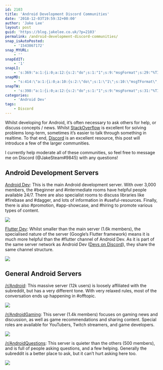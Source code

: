 ```yaml
---
id: 2103
title: 'Android Development Discord Communities'
date: '2018-12-03T19:59:32+00:00'
author: 'Jake Lee'
layout: post
guid: 'https://blog.jakelee.co.uk/?p=2103'
permalink: /android-development-discord-communities/
snap_isAutoPosted:
    - '1543867172'
snap_MYURL:
    - ''
snapEdIT:
    - '1'
snapLI:
    - 's:369:"a:1:{i:0;a:12:{s:2:"do";s:1:"1";s:9:"msgFormat";s:29:"%TITLE% %HCATS% %HTAGS% %URL%";s:8:"postType";s:1:"A";s:9:"isAutoImg";s:1:"A";s:8:"imgToUse";s:0:"";s:9:"isAutoURL";s:1:"A";s:8:"urlToUse";s:0:"";s:4:"doLI";i:0;s:8:"isPosted";s:1:"1";s:4:"pgID";s:0:"";s:7:"postURL";s:50:"www.linkedin.com/updates?topic=6475448290052837376";s:5:"pDate";s:19:"2018-12-03 19:59:40";}}";'
snapMD:
    - "s:414:\"a:1:{i:0;a:10:{s:2:\"do\";s:1:\"1\";s:10:\"msgTFormat\";s:7:\"%TITLE%\";s:9:\"msgFormat\";s:66:\"%ANNOUNCE%\r\n<br><br>\r\nFull post by %AUTHORNAME% available at %URL%\";s:9:\"isAutoURL\";s:1:\"A\";s:8:\"urlToUse\";s:0:\"\";s:4:\"doMD\";i:0;s:8:\"isPosted\";s:1:\"1\";s:4:\"pgID\";s:12:\"7f0c0d740802\";s:7:\"postURL\";s:82:\"https://medium.com/@JakeSteam/android-development-discord-communities-7f0c0d740802\";s:5:\"pDate\";s:19:\"2018-12-03 20:00:36\";}}\";"
snapTW:
    - 's:398:"a:1:{i:0;a:12:{s:2:"do";s:1:"1";s:9:"msgFormat";s:31:"%TITLE% (%HCATS% %HTAGS%) %URL%";s:8:"attchImg";s:1:"0";s:9:"isAutoImg";s:1:"A";s:8:"imgToUse";s:0:"";s:9:"isAutoURL";s:1:"A";s:8:"urlToUse";s:0:"";s:4:"doTW";i:0;s:8:"isPosted";s:1:"1";s:4:"pgID";s:19:"1069682827904630784";s:7:"postURL";s:57:"https://twitter.com/JakeLeeLtd/status/1069682827904630784";s:5:"pDate";s:19:"2018-12-03 20:00:34";}}";'
categories:
    - 'Android Dev'
tags:
    - Discord
---
```


Whilst developing for Android, it’s often necessary to ask others for help, or discuss concepts / news. Whilst [StackOverflow](https://stackoverflow.com/questions/tagged/android) is excellent for solving problems long-term, sometimes it’s easier to talk through something in realtime. To that end, [Discord](https://discordapp.com/) is an excellent resource, this post will introduce a few of the larger communities.

I currently help moderate all of these communities, so feel free to message me on Discord (@JakeSteam#9845) with any questions!

## Android Development Servers

[Android Dev](https://discord.gg/TnJRnf4): This is the main Android development server. With over 3,000 members, the #beginner and #intermediate rooms have helpful people available 24/7. There are also specialist rooms to discuss libraries like #firebase and #dagger, and lots of information in #useful-resources. Finally, there is also #promotion, #app-showcase, and #hiring to promote various types of content.

[![](https://i2.wp.com/blog.jakelee.co.uk/wp-content/uploads/2018/12/androiddev.png?resize=470%2C372&ssl=1)](https://discordapp.com/invite/TnJRnf4)

[Flutter Dev](https://discord.gg/qgs7DNe): Whilst smaller than the main server (1.6k members), the specialised nature of the server (Google’s Flutter framework) means it is much more helpful than the #flutter channel of Android Dev. As it is part of the same server network as Android Dev ([Devs on Discord](https://discord.gg/B5YCN6N)), they share the same channel structure.

[![](https://i2.wp.com/blog.jakelee.co.uk/wp-content/uploads/2018/12/flutterdev.png?resize=471%2C373&ssl=1)](https://discordapp.com/invite/qgs7DNe)

## General Android Servers

[/r/Android](http://discord.gg/android): This massive server (12k users) is loosely affiliated with the subreddit, but has a very different tone. With very relaxed rules, most of the conversation ends up happening in #offtopic.

[![](https://i2.wp.com/blog.jakelee.co.uk/wp-content/uploads/2018/12/android.png?resize=474%2C378&ssl=1)](https://discordapp.com/invite/android)

[/r/AndroidGaming](https://discord.gg/Fa9ahHK): This server (1.4k members) focuses on gaming news and discussion, as well as game recommendations and sharing content. Special roles are available for YouTubers, Twitch streamers, and game developers.

[![](https://i0.wp.com/blog.jakelee.co.uk/wp-content/uploads/2018/12/androidgaming.png?resize=473%2C375&ssl=1)](https://discordapp.com/invite/Fa9ahHK)

[/r/AndroidQuestions](https://discord.gg/Cw62EkV): This server is quieter than the others (500 members), and is full of people asking questions, and a few helping. Generally the subreddit is a better place to ask, but it can’t hurt asking here too.

[![](https://i0.wp.com/blog.jakelee.co.uk/wp-content/uploads/2018/12/androidquestions.png?resize=471%2C377&ssl=1)](https://discordapp.com/invite/Cw62EkV)